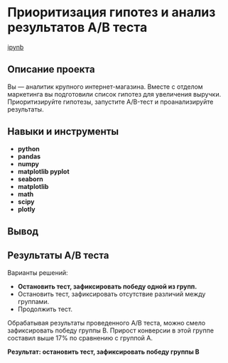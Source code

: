 # Приоритизация гипотез и анализ результатов A/B теста

[ipynb](https://github.com/volovik-denis/yandex-practicum/blob/main/DA%2009%20Analysis%20of%20A-B%20test%20results/Приоритизация%20гипотез%20и%20анализ%20результатов%20AB%20теста.ipynb)

## Описание проекта

Вы — аналитик крупного интернет-магазина. Вместе с отделом маркетинга вы подготовили список гипотез для увеличения выручки. Приоритизируйте гипотезы, запустите A/B-тест и проанализируйте результаты.

## Навыки и инструменты

- **python**
- **pandas**
- **numpy**
- **matplotlib pyplot**
- **seaborn**
- **matplotlib**
- **math**
- **scipy**
- **plotly**

## Вывод

## Результаты A/B теста

Варианты решений:

* **Остановить тест, зафиксировать победу одной из групп.**
* Остановить тест, зафиксировать отсутствие различий между группами.
* Продолжить тест.

Обрабатывая результаты проведенного А/В теста, можно смело зафиксировать победу группы В. Прирост конверсии в этой группе составил выше 17% по сравнению с группой А. 

**Результат: остановить тест, зафиксировать победу группы B**
